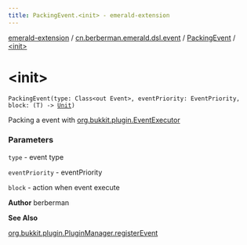 ```yaml
---
title: PackingEvent.<init> - emerald-extension
---
```


[emerald-extension](../../index.html) / [cn.berberman.emerald.dsl.event](../index.html) / [PackingEvent](index.html) / [&lt;init&gt;](.)

# &lt;init&gt;

`PackingEvent(type: Class<out Event>, eventPriority: EventPriority, block: (T) -> `[`Unit`](https://kotlinlang.org/api/latest/jvm/stdlib/kotlin/-unit/index.html)`)`

Packing a event with [org.bukkit.plugin.EventExecutor](#)

### Parameters

`type` - event type

`eventPriority` - eventPriority

`block` - action when event execute

**Author**
berberman

**See Also**

[org.bukkit.plugin.PluginManager.registerEvent](#)

